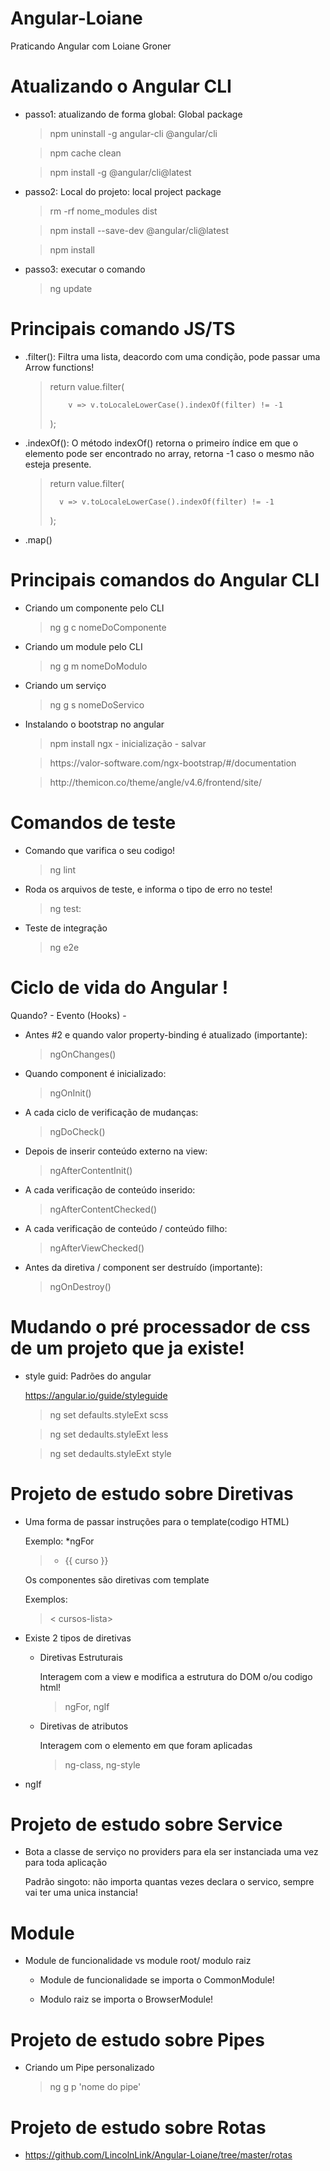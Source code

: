 # Angular-Loiane
Praticando Angular com Loiane Groner

# Atualizando o Angular CLI

- passo1: atualizando de forma global: Global package

  <blockquote>npm uninstall -g angular-cli @angular/cli</blockquote>
  <blockquote>npm cache clean</blockquote>
  <blockquote>npm install -g @angular/cli@latest</blockquote>

- passo2: Local do projeto: local project package

  <blockquote>rm -rf nome_modules dist</blockquote>
  <blockquote>npm install --save-dev @angular/cli@latest</blockquote>
  <blockquote>npm install</blockquote>

- passo3: executar o comando

  <blockquote> ng update</blockquote>

# Principais  comando JS/TS

- .filter(): Filtra uma lista, deacordo com uma condição, pode passar uma Arrow functions!

  <blockquote>

    return value.filter(

          v => v.toLocaleLowerCase().indexOf(filter) != -1

    );

  </blockquote> 

- .indexOf(): O método indexOf() retorna o primeiro índice em que o elemento pode ser encontrado no array, retorna -1 caso o mesmo não esteja presente.

  <blockquote> 

    return value.filter(

        v => v.toLocaleLowerCase().indexOf(filter) != -1

    );

  </blockquote> 

- .map()



# Principais comandos do Angular CLI

- Criando um componente pelo CLI

  <blockquote> ng g c nomeDoComponente </blockquote> 

- Criando um module pelo CLI

  <blockquote> ng g m nomeDoModulo</blockquote> 

- Criando um serviço 

  <blockquote> ng g s nomeDoServico</blockquote> 

- Instalando o bootstrap no angular

  <blockquote> npm install ngx - inicialização - salvar </blockquote> 

  <blockquote> https://valor-software.com/ngx-bootstrap/#/documentation </blockquote> 

  <blockquote> http://themicon.co/theme/angle/v4.6/frontend/site/</blockquote> 



# Comandos de teste

- Comando que varifica o seu codigo!

  <blockquote> ng lint </blockquote>

- Roda os arquivos de teste, e informa o tipo de erro no teste!

  <blockquote> ng test: </blockquote>

- Teste de integração

  <blockquote> ng e2e</blockquote>



# Ciclo de vida do Angular ! 

  Quando? - Evento (Hooks) -

- Antes #2 e quando valor property-binding é atualizado (importante):

    <blockquote> ngOnChanges() </blockquote> 

- Quando component é inicializado:

    <blockquote> ngOnInit()</blockquote>

- A cada ciclo de verificação de mudanças:

    <blockquote> ngDoCheck()</blockquote>

- Depois de inserir conteúdo externo na view:

  <blockquote> ngAfterContentInit()</blockquote>

- A cada verificação de conteúdo inserido:

  <blockquote> ngAfterContentChecked()</blockquote>

- A cada verificação de conteúdo / conteúdo filho: 

  <blockquote> ngAfterViewChecked()</blockquote> 

- Antes da diretiva / component ser destruído (importante):

  <blockquote> ngOnDestroy()</blockquote>



# Mudando o pré processador de css de um projeto que ja existe!

- style guid: Padrões do angular

  https://angular.io/guide/styleguide
  
  <blockquote>ng set defaults.styleExt scss</blockquote>

  <blockquote>ng set dedaults.styleExt less</blockquote>

  <blockquote>ng set dedaults.styleExt style</blockquote>



# Projeto de estudo sobre Diretivas

- Uma forma de passar instruções para o template(codigo HTML)

  Exemplo: *ngFor

  <blockquote>

    <ul>
      <li *ngFor="let curso of cursos">
      {{ curso }}
      </li>
    </ul>

  </blockquote> 

  Os componentes são diretivas com template

  Exemplos:
  <blockquote>
    < cursos-lista></ cursos-lista>
  </blockquote>

- Existe 2 tipos de diretivas 

  - Diretivas Estruturais

    Interagem com a view e modifica a estrutura do DOM o/ou codigo html! 

    <blockquote>
      ngFor, ngIf
    </blockquote>

  - Diretivas de atributos

    Interagem com o elemento em que foram aplicadas

    <blockquote>
      ng-class, ng-style
    </blockquote>


- ngIf



# Projeto de estudo sobre Service

- Bota a classe de serviço no providers para ela ser instanciada uma vez para toda aplicação

  Padrão singoto: não importa quantas vezes declara o servico, sempre vai ter uma unica instancia!


# Module

- Module de funcionalidade vs module root/ modulo raiz

  - Module de funcionalidade se importa o CommonModule!

  - Modulo raiz se importa o BrowserModule!


# Projeto de estudo sobre Pipes

- Criando um Pipe personalizado

  <blockquote>

    ng g p 'nome do pipe'

  </blockquote>


# Projeto de estudo sobre Rotas

- https://github.com/LincolnLink/Angular-Loiane/tree/master/rotas










